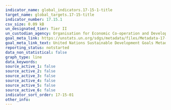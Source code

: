```yaml
---
indicator_name: global_indicators.17-15-1-title
target_name: global_targets.17-15-title
indicator_number: 17.15.1
csv_size: 0.09 kB
un_designated_tier: Tier II
un_custodian_agency: Organisation for Economic Co-operation and Development (OECD), United Nations Development Programme (UNDP)
goal_meta_link: https://unstats.un.org/sdgs/metadata/files/Metadata-17-15-01.pdf
goal_meta_link_text: United Nations Sustainable Development Goals Metadata (PDF 227 KB)
reporting_status: notstarted
data_non_statistical: false
graph_type: line
data_keywords:  
source_active_1: false
source_active_2: false
source_active_3: false
source_active_4: false
source_active_5: false
source_active_6: false
indicator_sort_order: 17-15-01
other_info: 
---
```


